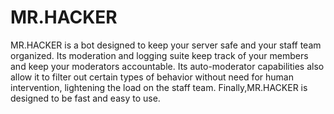 # MR.HACKER
MR.HACKER is a bot designed to keep your server safe and your staff team organized. Its moderation and logging suite keep track of your members and keep your moderators accountable. Its auto-moderator capabilities also allow it to filter out certain types of behavior without need for human intervention, lightening the load on the staff team. Finally,MR.HACKER is designed to be fast and easy to use.
